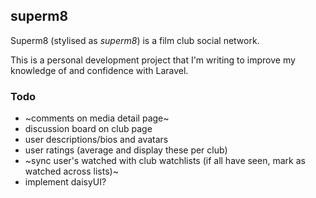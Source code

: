 ## superm8

Superm8 (stylised as _superm8_) is a film club social network.

This is a personal development project that I'm writing to improve my knowledge of and confidence with Laravel.

### Todo

-   ~comments on media detail page~
-   discussion board on club page
-   user descriptions/bios and avatars
-   user ratings (average and display these per club)
-   ~sync user's watched with club watchlists (if all have seen, mark as watched across lists)~
-   implement daisyUI?
